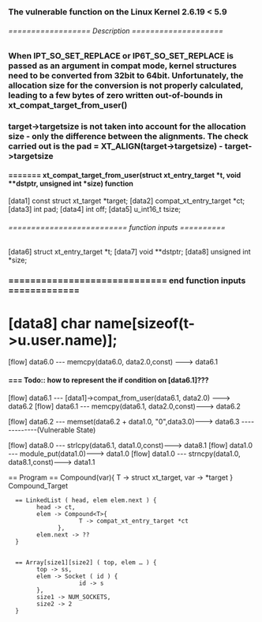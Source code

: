 ### The vulnerable function on the Linux Kernel 2.6.19 < 5.9

###### ================== Description ====================
### When IPT_SO_SET_REPLACE or IP6T_SO_SET_REPLACE is passed as an argument in compat mode, kernel structures need to be converted from 32bit to 64bit. Unfortunately, the allocation size for the conversion is not properly calculated, leading to a few bytes of zero written out-of-bounds in xt_compat_target_from_user()

### target->targetsize is not taken into account for the allocation size - only the difference between the alignments. The check carried out is the pad = XT_ALIGN(target->targetsize) - target->targetsize

#### ======= xt_compat_target_from_user(struct xt_entry_target *t, void **dstptr, unsigned int *size) function

[data1] const struct xt_target *target; 
[data2] compat_xt_entry_target *ct; 
[data3] int pad; 
[data4] int off; 
[data5] u_int16_t tsize; 
###### ========================== function inputs ==========
[data6] struct xt_entry_target *t; 
[data7] void **dstptr; 
[data8] unsigned int *size; 
### ============================= end function inputs =============
[data8] char name[sizeof(t->u.user.name)]; 
===================================================================

[flow] data6.0 --- memcpy(data6.0, data2.0,const) ---> data6.1
#### === Todo:: how to represent the if condition on [data6.1]???
[flow] data6.1 --- [data1]->compat_from_user(data6.1, data2.0) ---> data6.2 
[flow] data6.1 --- memcpy(data6.1, data2.0,const)---> data6.2 


[flow] data6.2 --- memset(data6.2 + data1.0, "0",data3.0)---> data6.3  -------------(Vulnerable State)

[flow] data8.0 --- strlcpy(data6.1, data1.0,const)---> data8.1 
[flow] data1.0 --- module_put(data1.0)---> data1.0
[flow] data1.0 --- strncpy(data1.0, data8.1,const)---> data1.1 

== Program
      == Compound<T>(var){
            T -> struct xt_target,
            var -> *target
         } Compound_Target
          
     

      == LinkedList ( head, elem elem.next ) {
            head -> ct,
            elem -> Compound<T>{
                        T -> compat_xt_entry_target *ct
                  },
            elem.next -> ??   
      }


      == Array[size1][size2] ( top, elem … ) {
            top -> ss,
            elem -> Socket ( id ) {
                        id -> s
            },
            size1 -> NUM_SOCKETS,
            size2 -> 2
      }